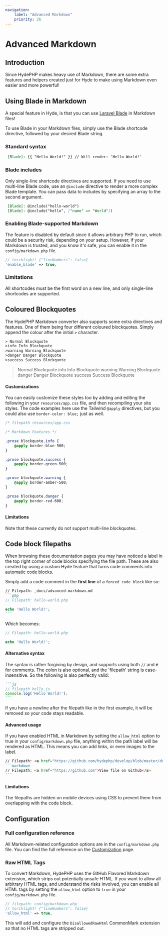 ```yaml
---
navigation:
    label: "Advanced Markdown"
    priority: 26
---
```


# Advanced Markdown

## Introduction

Since HydePHP makes heavy use of Markdown, there are some extra features and helpers created just for Hyde to make using Markdown even easier and more powerful!


## Using Blade in Markdown

A special feature in Hyde, is that you can use [Laravel Blade](https://laravel.com/docs/10.x/blade) in Markdown files!

To use Blade in your Markdown files, simply use the Blade shortcode directive, followed by your desired Blade string.

### Standard syntax

```markdown
 [Blade]: {{ "Hello World!" }} // Will render: 'Hello World!'
```

### Blade includes

Only single-line shortcode directives are supported. If you need to use multi-line Blade code, use an `@include`
directive to render a more complex Blade template. You can pass data to includes by specifying an array to the second argument.

```markdown
 [Blade]: @include("hello-world")
 [Blade]: @include("hello", ["name" => "World"])
```

### Enabling Blade-supported Markdown

The feature is disabled by default since it allows arbitrary PHP to run, which could be a security risk, depending on your setup.
However, if your Markdown is trusted, and you know it's safe, you can enable it in the `config/markdown.php` file.

```php
// torchlight! {"lineNumbers": false}
'enable_blade' => true,
```

### Limitations

All shortcodes must be the first word on a new line, and only single-line shortcodes are supported.


## Coloured Blockquotes

The HydePHP Markdown converter also supports some extra directives and features. One of them being four different
coloured blockquotes. Simply append the colour after the initial `>` character.

```markdown
‎> Normal Blockquote
‎>info Info Blockquote
‎>warning Warning Blockquote
‎>danger Danger Blockquote
‎>success Success Blockquote
```

> Normal Blockquote
>info Info Blockquote
>warning Warning Blockquote
>danger Danger Blockquote
>success Success Blockquote

#### Customizations

You can easily customize these styles too by adding and editing the following in your `resources/app.css` file, and then recompiling your site styles.
The code examples here use the Tailwind `@apply` directives, but you could also use `border-color: blue;` just as well.

```css
/* filepath resources/app.css

/* Markdown Features */

.prose blockquote.info {
    @apply border-blue-500;
}

.prose blockquote.success {
    @apply border-green-500;
}

.prose blockquote.warning {
    @apply border-amber-500;
}

.prose blockquote.danger {
    @apply border-red-600;
}
```

#### Limitations

Note that these currently do not support multi-line blockquotes.


## Code block filepaths

When browsing these documentation pages you may have noticed a label in the top right corner of code blocks specifying the file path.
These are also created by using a custom Hyde feature that turns code comments into automatic code blocks.

Simply add a code comment in the **first line** of a `fenced code block` like so:

````markdown
// Filepath: _docs/advanced-markdown.md
```php
‎// Filepath: hello-world.php

echo 'Hello World!';
```
````

Which becomes:

```php
// Filepath: hello-world.php

echo 'Hello World!';
```

#### Alternative syntax

The syntax is rather forgiving by design, and supports using both `//` and `#` for comments.
The colon is also optional, and the 'filepath' string is case-insensitive. So the following is also perfectly valid:

````markdown
```js
‎// filepath hello.js
console.log('Hello World!');
```
````

If you have a newline after the filepath like in the first example, it will be removed so your code stays readable.

#### Advanced usage

If you have enabled HTML in Markdown by setting the `allow_html` option to true in your `config/markdown.php` file,
anything within the path label will be rendered as HTML. This means you can add links, or even images to the label.

````markdown
// Filepath: <a href="https://github.com/hydephp/develop/blob/master/docs/digging-deeper/advanced-markdown.md" rel="nofollow noopener" target="_blank">View file on Github</a>
```markdown
‎// Filepath: <a href="https://github.com">View file on Github</a>
```
````

#### Limitations

The filepaths are hidden on mobile devices using CSS to prevent them from overlapping with the code block.


## Configuration

### Full configuration reference

All Markdown-related configuration options are in the `config/markdown.php` file.
You can find the full reference on the [Customization](customization#markdown-configuration) page.

### Raw HTML Tags

To convert Markdown, HydePHP uses the GitHub Flavored Markdown extension, which strips out potentially unsafe HTML.
If you want to allow all arbitrary HTML tags, and understand the risks involved, you can enable all HTML tags by setting
the `allow_html` option to `true` in your `config/markdown.php` file.

```php
// filepath: config/markdown.php
// torchlight! {"lineNumbers": false}
'allow_html' => true,
```

This will add and configure the `DisallowedRawHtml` CommonMark extension so that no HTML tags are stripped out.
